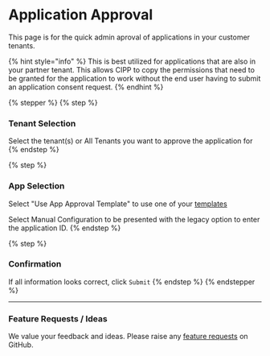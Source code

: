 # Application Approval

This page is for the quick admin aproval of applications in your customer tenants.

{% hint style="info" %}
This is best utilized for applications that are also in your partner tenant. This allows CIPP to copy the permissions that need to be granted for the application to work without the end user having to submit an application consent request.
{% endhint %}

{% stepper %}
{% step %}
### **Tenant Selection**

Select the tenant(s) or All Tenants you want to approve the application for
{% endstep %}

{% step %}
### App Selection

Select "Use App Approval Template" to use one of your [templates](../../tenant/administration/templates/ "mention")

Select Manual Configuration to be presented with the legacy option to enter the application ID.
{% endstep %}

{% step %}
### Confirmation

If all information looks correct, click `Submit`
{% endstep %}
{% endstepper %}

***

### Feature Requests / Ideas

We value your feedback and ideas. Please raise any [feature requests](https://github.com/KelvinTegelaar/CIPP/issues/new?assignees=\&labels=enhancement%2Cno-priority\&projects=\&template=feature.yml\&title=%5BFeature+Request%5D%3A+) on GitHub.
